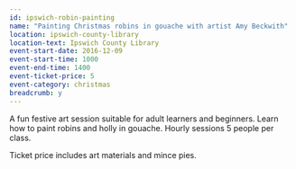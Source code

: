 ```yaml
---
id: ipswich-robin-painting
name: "Painting Christmas robins in gouache with artist Amy Beckwith"
location: ipswich-county-library
location-text: Ipswich County Library
event-start-date: 2016-12-09
event-start-time: 1000
event-end-time: 1400
event-ticket-price: 5
event-category: christmas
breadcrumb: y
---
```


A fun festive art session suitable for adult learners and beginners. Learn how to paint robins and holly in gouache. Hourly sessions 5 people per class.

Ticket price includes art materials and mince pies.
